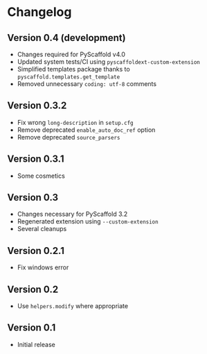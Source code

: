 # Changelog

## Version 0.4 (development)

- Changes required for PyScaffold v4.0
- Updated system tests/CI using `pyscaffoldext-custom-extension`
- Simplified templates package thanks to `pyscaffold.templates.get_template`
- Removed unnecessary `coding: utf-8` comments

## Version 0.3.2

- Fix wrong `long-description` in `setup.cfg`
- Remove deprecated `enable_auto_doc_ref` option
- Remove deprecated `source_parsers`

## Version 0.3.1

- Some cosmetics

## Version 0.3

- Changes necessary for PyScaffold 3.2
- Regenerated extension using `--custom-extension`
- Several cleanups

## Version 0.2.1

- Fix windows error

## Version 0.2

- Use `helpers.modify` where appropriate

## Version 0.1

- Initial release
